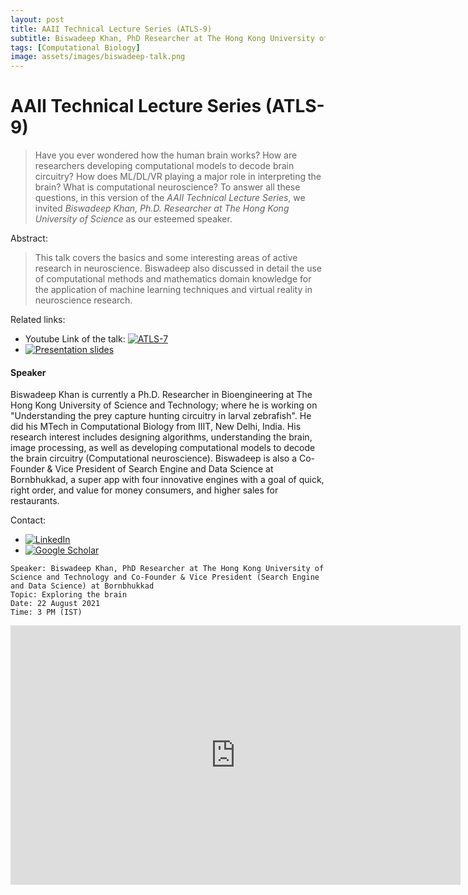 ```yaml
---
layout: post
title: AAII Technical Lecture Series (ATLS-9)
subtitle: Biswadeep Khan, PhD Researcher at The Hong Kong University of Science and Technology and Co-Founder & Vice President (Search Engine and Data Science) at Bornbhukkad
tags: [Computational Biology]
image: assets/images/biswadeep-talk.png
---
```


# AAII Technical Lecture Series (ATLS-9)

>Have you ever wondered how the human brain works? How are researchers developing computational models to decode brain circuitry? How does ML/DL/VR playing a major role in interpreting the brain? What is computational neuroscience? To answer all these questions, in this version of the *AAII Technical Lecture Series*, we invited *Biswadeep Khan, Ph.D. Researcher at The Hong Kong University of Science* as our esteemed speaker.

Abstract:
>This talk covers the basics and some interesting areas of active research in neuroscience. Biswadeep also discussed in detail the use of computational methods and mathematics domain knowledge for the application of machine learning techniques and virtual reality in neuroscience research.

Related links:
- Youtube Link of the talk: [![ATLS-7]()](https://www.youtube.com/watch?v=lo2bHPYJapg)
- [![Presentation slides]()]() 

#### Speaker
Biswadeep Khan is currently a Ph.D. Researcher in Bioengineering at The Hong Kong University of Science and Technology; where he is working on "Understanding the prey capture hunting circuitry in larval zebrafish". He did his MTech in Computational Biology from IIIT, New Delhi, India. His research interest includes designing algorithms, understanding the brain, image processing, as well as developing computational models to decode the brain circuitry (Computational neuroscience). Biswadeep is also a Co-Founder & Vice President of Search Engine and Data Science at Bornbhukkad, a super app with four innovative engines with a goal of quick, right order, and value for money consumers, and higher sales for restaurants.

Contact: 
- [![LinkedIn]()](https://www.linkedin.com/in/biswadeep-khan-442ba340/)
- [![Google Scholar]()](https://scholar.google.com/citations?user=Cr931_kAAAAJ&hl=en)

```
Speaker: Biswadeep Khan, PhD Researcher at The Hong Kong University of Science and Technology and Co-Founder & Vice President (Search Engine and Data Science) at Bornbhukkad
Topic: Exploring the brain
Date: 22 August 2021
Time: 3 PM (IST)
```

<iframe width="720" height="415" src="https://www.youtube.com/watch?v=s-flHRDVVj4" title="YouTube video player" frameborder="0" allow="accelerometer; autoplay; clipboard-write; encrypted-media; gyroscope; picture-in-picture" allowfullscreen></iframe>

